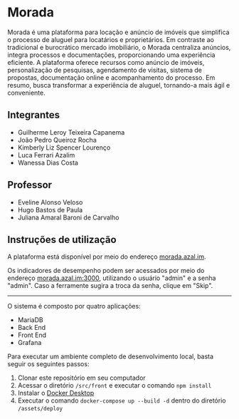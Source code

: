 # Morada

Morada é uma plataforma para locação e anúncio de imóveis que simplifica o processo de aluguel para locatários e proprietários. Em contraste ao tradicional e burocrático mercado imobiliário, o Morada centraliza anúncios, integra processos e documentações, proporcionando uma experiência eficiente. A plataforma oferece recursos como anúncio de imóveis, personalização de pesquisas, agendamento de visitas, sistema de propostas, documentação online e acompanhamento do processo. Em resumo, busca transformar a experiência de aluguel, tornando-a mais ágil e conveniente.

## Integrantes

- Guilherme Leroy Teixeira Capanema
- João Pedro Queiroz Rocha
- Kimberly Liz Spencer Lourenço
- Luca Ferrari Azalim
- Wanessa Dias Costa

## Professor

- Eveline Alonso Veloso
- Hugo Bastos de Paula
- Juliana Amaral Baroni de Carvalho

## Instruções de utilização

A plataforma está disponível por meio do endereço [morada.azal.im](http://morada.azal.im).

Os indicadores de desempenho podem ser acessados por meio do endereço [morada.azal.im:3000](http://morada.azal.im:3000/d/f97fb6bd-4e03-49c8-8f05-d29c11036393/indicadores-de-desempenho?orgId=1), utilizando o usuário "admin" e a senha "admin". Caso a ferramente sugira a troca da senha, clique em "Skip".

---

O sistema é composto por quatro aplicações:

- MariaDB
- Back End
- Front End
- Grafana

Para executar um ambiente completo de desenvolvimento local, basta seguir os seguintes passos:

1. Clonar este repositório em seu computador
2. Acessar o diretório `/src/front` e executar o comando `npm install`
3. Instalar o [Docker Desktop](https://www.docker.com/products/docker-desktop/)
4. Executar o comando `docker-compose up --build -d` dentro do diretório `/assets/deploy`
